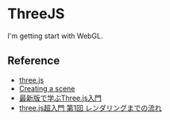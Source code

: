 # ThreeJS
I'm getting start with WebGL.
## Reference
* [three.js](https://threejs.org/)
* [Creating a scene](https://threejs.org/docs/index.html#manual/en/introduction/Creating-a-scene)
* [最新版で学ぶThree.js入門](https://ics.media/entry/14771/)
* [three.js超入門 第1回 レンダリングまでの流れ](https://qiita.com/watabo_shi/items/bf9bcd4569b6d480c608)